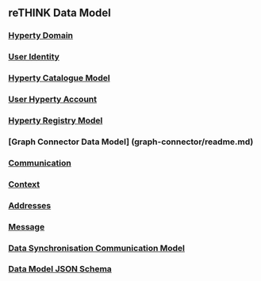 
## reTHINK Data Model


### [Hyperty Domain](Hyperty-Domain/readme.md)

### [User Identity](user-identity/readme.md)

### [Hyperty Catalogue Model](hyperty-catalogue/readme.md)

### [User Hyperty Account](user-hyperty-account/readme.md)

### [Hyperty Registry Model](hyperty-registry/readme.md)

### [Graph Connector Data Model] (graph-connector/readme.md)

### [Communication](communication/readme.md)

### [Context](context/readme.md)

### [Addresses](address/readme.md)

### [Message](message/readme.md)

### [Data Synchronisation Communication Model ](data-synch/readme.md)

### [Data Model JSON Schema](json-schema)

